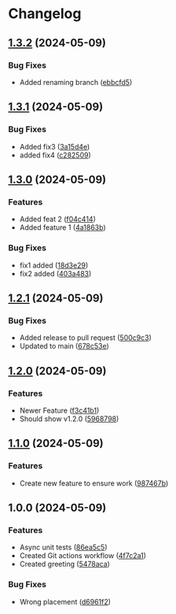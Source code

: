 # Changelog

## [1.3.2](https://github.com/MABIGMAC/29-React-UnitTests/compare/v1.3.1...v1.3.2) (2024-05-09)


### Bug Fixes

* Added renaming branch ([ebbcfd5](https://github.com/MABIGMAC/29-React-UnitTests/commit/ebbcfd53dcbf9c965f02f5d225810d731dfde09f))

## [1.3.1](https://github.com/MABIGMAC/29-React-UnitTests/compare/v1.3.0...v1.3.1) (2024-05-09)


### Bug Fixes

* Added fix3 ([3a15d4e](https://github.com/MABIGMAC/29-React-UnitTests/commit/3a15d4e58cb9290fd9c5622e188a04b9378dd8dd))
* added fix4 ([c282509](https://github.com/MABIGMAC/29-React-UnitTests/commit/c2825091387f5d7fa7e031ac81c03cac00088536))

## [1.3.0](https://github.com/MABIGMAC/29-React-UnitTests/compare/v1.2.1...v1.3.0) (2024-05-09)


### Features

* Added feat 2 ([f04c414](https://github.com/MABIGMAC/29-React-UnitTests/commit/f04c4141e07901d693f370b569f3a49f546f7e91))
* Added feature 1 ([4a1863b](https://github.com/MABIGMAC/29-React-UnitTests/commit/4a1863ba6bb6a7d506d93b1066a9337c0c8e3eb7))


### Bug Fixes

* fix1 added ([18d3e29](https://github.com/MABIGMAC/29-React-UnitTests/commit/18d3e29ba7c33ce2426e82b80b7d0742ad3da7ad))
* fix2 added ([403a483](https://github.com/MABIGMAC/29-React-UnitTests/commit/403a48361ceafe44cae8d293b2ae81efa199ef02))

## [1.2.1](https://github.com/MABIGMAC/29-React-UnitTests/compare/v1.2.0...v1.2.1) (2024-05-09)


### Bug Fixes

* Added release to pull request ([500c9c3](https://github.com/MABIGMAC/29-React-UnitTests/commit/500c9c3867e977272d7f053908049521eb7651fa))
* Updated to main ([678c53e](https://github.com/MABIGMAC/29-React-UnitTests/commit/678c53ea668a0545660519b163072d8fd4b4a68d))

## [1.2.0](https://github.com/MABIGMAC/29-React-UnitTests/compare/v1.1.0...v1.2.0) (2024-05-09)


### Features

* Newer Feature ([f3c41b1](https://github.com/MABIGMAC/29-React-UnitTests/commit/f3c41b18c8c64a9302bdbc10206d78b708a6227b))
* Should show v1.2.0 ([5968798](https://github.com/MABIGMAC/29-React-UnitTests/commit/59687989badce935fdc4a0389bd4da43139186c4))

## [1.1.0](https://github.com/MABIGMAC/29-React-UnitTests/compare/v1.0.0...v1.1.0) (2024-05-09)


### Features

* Create new feature to ensure work ([987467b](https://github.com/MABIGMAC/29-React-UnitTests/commit/987467b203393cca4b4eaf34664c317f91001df4))

## 1.0.0 (2024-05-09)


### Features

* Async unit tests ([86ea5c5](https://github.com/MABIGMAC/29-React-UnitTests/commit/86ea5c5f2ca6ef8a23c887e0db6b8af487435cd0))
* Created Git actions workflow ([4f7c2a1](https://github.com/MABIGMAC/29-React-UnitTests/commit/4f7c2a19e24d60e5386a4840c4bcd972c081a19c))
* Created greeting ([5478aca](https://github.com/MABIGMAC/29-React-UnitTests/commit/5478acaff1446c4f0a08d49e304dda3f9526b964))


### Bug Fixes

* Wrong placement ([d6961f2](https://github.com/MABIGMAC/29-React-UnitTests/commit/d6961f241c0ee1ad3616d168dcb656c39805a512))
